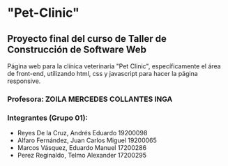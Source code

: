 # "Pet-Clinic"
## Proyecto final del curso de Taller de Construcción de Software Web
Página web para la clínica veterinaria "Pet Clinic", específicamente el área de front-end, utilizando html, css y javascript para hacer la página responsive.
### Profesora: ZOILA MERCEDES COLLANTES INGA
### Integrantes (Grupo 01):
* Reyes De la Cruz, Andrés Eduardo 19200098
* Alfaro Fernández, Juan Carlos Miguel 19200065
* Marcos Vásquez, Eduardo Manuel 17200286
* Perez Reginaldo, Telmo Alexander 17200295
